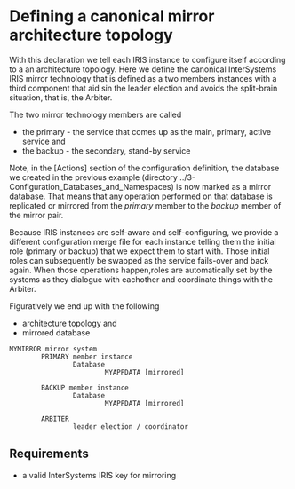 # Defining a canonical mirror architecture topology

With this declaration we tell each IRIS instance to configure itself according to a an architecture topology.
Here we define the canonical InterSystems IRIS mirror technology that is defined as a two members instances with a third component that aid sin the leader election and avoids the split-brain situation, that is, the Arbiter.

The two mirror technology members are called
- the primary - the service that comes up as the main, primary, active service and
- the backup - the secondary, stand-by service


Note, in the [Actions] section of the configuration definition, the database we created in the previous example (directory ../3-Configuration_Databases_and_Namespaces) is now marked as a mirror database. That means that any operation performed on that database is replicated or mirrored from the *primary* member to the *backup* member of the mirror pair.

Because IRIS instances are self-aware and self-configuring, we provide a different configuration merge file for each instance telling them the initial role (primary or backup) that we expect them to start with. Those initial roles can subsequently be swapped as the service fails-over and back again. When those operations happen,roles are automatically set by the systems as they dialogue with eachother and coordinate things with the Arbiter.

Figuratively we end up with the following
- architecture topology and
- mirrored database

```
MYMIRROR mirror system 
        PRIMARY member instance
                Database                        
                        MYAPPDATA [mirrored]

        BACKUP member instance
                Database                        
                        MYAPPDATA [mirrored] 

        ARBITER
                leader election / coordinator
```
## Requirements
- a valid InterSystems IRIS key for mirroring

